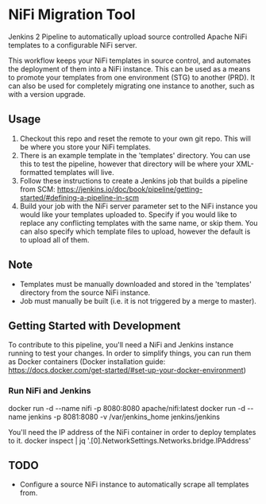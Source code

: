 # NiFi Migration Tool
Jenkins 2 Pipeline to automatically upload source controlled Apache NiFi templates to a configurable NiFi server.

This workflow keeps your NiFi templates in source control, and automates the deployment of them into a NiFi instance. This can be used as a means to promote your templates from one environment (STG) to another (PRD). It can also be used for completely migrating one instance to another, such as with a version upgrade.

## Usage
1) Checkout this repo and reset the remote to your own git repo. This will be where you store your NiFi templates.
2) There is an example template in the 'templates' directory. You can use this to test the pipeline, however that directory will be where your XML-formatted templates will live.
3) Follow these instructions to create a Jenkins job that builds a pipeline from SCM: https://jenkins.io/doc/book/pipeline/getting-started/#defining-a-pipeline-in-scm
4) Build your job with the NiFi server parameter set to the NiFi instance you would like your templates uploaded to. Specify if you would like to replace any conflicting templates with the same name, or skip them. You can also specify which template files to upload, however the default is to upload all of them.

## Note
- Templates must be manually downloaded and stored in the 'templates' directory from the source NiFi instance.
- Job must manually be built (i.e. it is not triggered by a merge to master).

## Getting Started with Development
To contribute to this pipeline, you'll need a NiFi and Jenkins instance running to test your changes. In order to simplify things, you can run them as Docker containers (Docker installation guide: https://docs.docker.com/get-started/#set-up-your-docker-environment)

### Run NiFi and Jenkins
docker run -d --name nifi -p 8080:8080 apache/nifi:latest
docker run -d --name jenkins -p 8081:8080 -v /var/jenkins_home jenkins/jenkins

You'll need the IP address of the NiFi container in order to deploy templates to it.
docker inspect <NiFi container name from docker run command> | jq '.[0].NetworkSettings.Networks.bridge.IPAddress'
  
## TODO
- Configure a source NiFi instance to automatically scrape all templates from.
